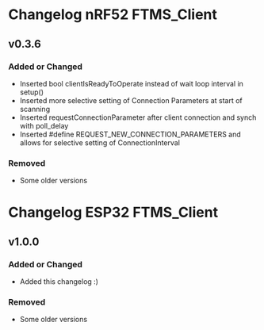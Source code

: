 # Changelog nRF52 FTMS_Client

## v0.3.6

### Added or Changed

- Inserted bool clientIsReadyToOperate instead of wait loop interval in setup()
- Inserted more selective setting of Connection Parameters at start of scanning
- Inserted requestConnectionParameter after client connection and synch with poll_delay
- Inserted #define REQUEST_NEW_CONNECTION_PARAMETERS and allows for selective setting of ConnectionInterval

### Removed
- Some older versions

# Changelog ESP32 FTMS_Client

## v1.0.0

### Added or Changed
- Added this changelog :)

### Removed
- Some older versions
